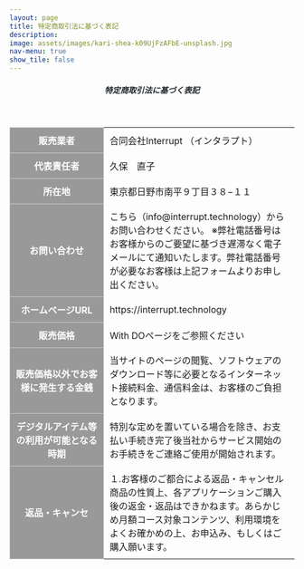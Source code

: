 ```yaml
---
layout: page
title: 特定商取引法に基づく表記
description: 
image: assets/images/kari-shea-k09UjFzAFbE-unsplash.jpg
nav-menu: true
show_tile: false
---
```

<style type="text/css">
table {
  margin: 20px auto;
}
.tbl-r02 th {
  background: #999999;
  border: solid 1px #ccc;
  color: #fff;
  padding: 10px;
  width: 33%;
}
.tbl-r02 td {
　border: solid 1px #ccc;
  padding: 10px;
}

@media screen and (max-width: 640px) {
table {
    font-size: 1.0em;
  margin: 0px auto;
}
  .last td:last-child {
    border-bottom: solid 1px #ccc;
    width: 100%;
  }
  .tbl-r02 {
    width: 90%;
  }
  .tbl-r02 th,
  .tbl-r02 td {
　　border-bottom: none;
    display: block;
    width: 100%;
  }
}

    
</style>
<!-- Main -->
<div id="main" class="alt">

<!-- One -->
<section id="one">
    <div class="inner">
        <header class="major">
            <h5 style="color:#212529;">特定商取引法に基づく表記</h5>
        </header>

<!-- Content -->

<table class="tbl-r02">
  <tr>
    <th>販売業者</th>
    <td>合同会社Interrupt （インタラプト）</td>
  </tr>
  <tr>
    <th>代表責任者</th>
    <td>久保　直子</td>
  </tr>
  <tr>
    <th>所在地</th>
    <td>東京都日野市南平９丁目３８−１１</td>
  </tr>
  <tr>
    <th>お問い合わせ</th>
    <td>こちら（info@interrupt.technology）からお問い合わせください。
※弊社電話番号はお客様からのご要望に基づき遅滞なく電子メールにて通知いたします。弊社電話番号が必要なお客様は上記フォームよりお申し出ください。
</td>
  </tr>
  <tr>
    <th>ホームページURL</th>
    <td>https://interrupt.technology</td>
  </tr>
  <tr>
    <th>販売価格</th>
    <td>With DOページをご参照ください</td>
  </tr>
  <tr>
    <th>販売価格以外でお客様に発生する金銭</th>
    <td>当サイトのページの閲覧、ソフトウェアのダウンロード等に必要となるインターネット接続料金、通信料金は、お客様のご負担となります。</td>
  </tr>
  <tr>
    <th>デジタルアイテム等の利用が可能となる時期</th>
    <td>特別な定めを置いている場合を除き、お支払い手続き完了後当社からサービス開始のお手続きをご連絡ご使用が開始されます。</td>
  </tr>
  <tr class="last">
    <th>返品・キャンセ</th>
    <td>１.お客様のご都合による返品・キャンセル
商品の性質上、各アプリケーションご購入後の返金・返品はできかねます。あらかじめ月額コース対象コンテンツ、利用環境をよくお確かめの上、お申込み、もしくはご購入願います。
</td>
  </tr>
</table>

<!-- Break -->
</div>
</section>
</div>
